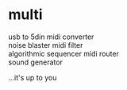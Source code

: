 # multi
usb to 5din midi converter  
noise blaster
midi filter  
algorithmic sequencer
midi router  
sound generator  


...it's up to you
